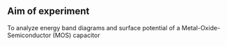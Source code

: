 ## Aim of experiment
To analyze energy band diagrams and surface potential of a Metal-Oxide-Semiconductor (MOS) capacitor
